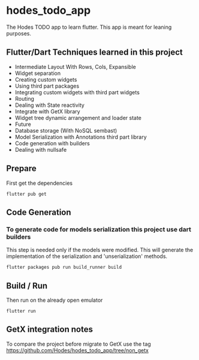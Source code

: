 # hodes_todo_app

The Hodes TODO app to learn flutter. This app is meant for leaning purposes. 

## Flutter/Dart Techniques learned in this project

* Intermediate Layout With Rows, Cols, Expansible
* Widget separation
* Creating custom widgets
* Using third part packages
* Integrating custom widgets with third part widgets
* Routing
* Dealing with State reactivity
* Integrate with GetX library
* Widget tree dynamic arrangement and loader state
* Future 
* Database storage (With NoSQL sembast)
* Model Serialization with Annotations third part library  
* Code generation with builders
* Dealing with nullsafe

## Prepare

First get the dependencies

`flutter pub get`

## Code Generation
### To generate code for models serialization this project use dart builders

This step is needed only if the models were modified. This will generate the implementation of the 
serialization and 'unserialization' methods.

`flutter packages pub run build_runner build`

## Build / Run

Then run on the already open emulator

`flutter run`

## GetX integration notes

To compare the project before migrate to GetX use the tag https://github.com/Hodes/hodes_todo_app/tree/non_getx


